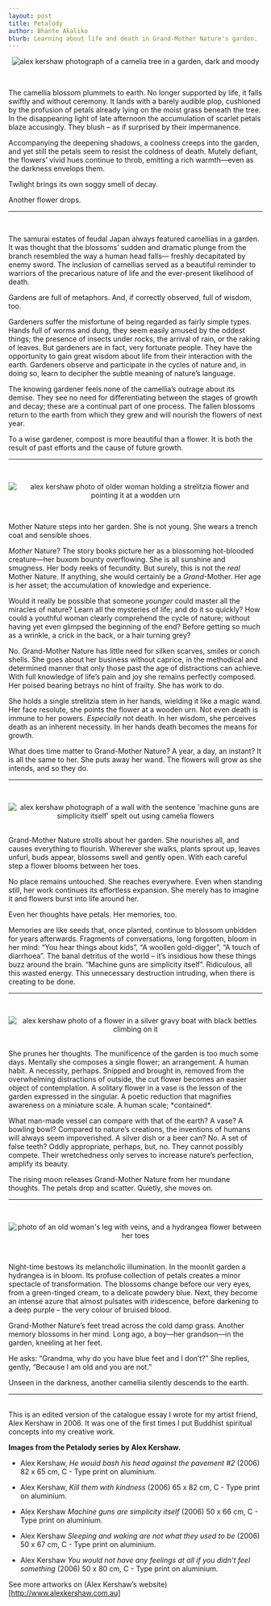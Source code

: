 ```yaml
---
layout: post
title: Petalody
author: Bhante Akaliko
blurb: Learning about life and death in Grand-Mother Nature's garden.
---
```


<p align="center">
<img src="https://raw.githubusercontent.com/lokanta/lokanta.github.io/master/Alex%20Kershaw%20Petalody%20He%20would%20bash%20his%20head%20against%20the%20pavement%20%232.jpg" alt="alex kershaw photograph of a camelia tree in a garden, dark and moody">
</p>
<br>

The camellia blossom plummets to earth. No longer supported by life, it falls swiftly and without ceremony. It lands with a barely audible plop, cushioned by the profusion of petals already lying on the moist grass beneath the tree. In the disappearing light of late afternoon the accumulation of scarlet petals blaze accusingly. They blush – as if surprised by their impermanence. 

 Accompanying the deepening shadows, a coolness creeps into the garden, and yet still the petals seem to resist the coldness of death. Mutely defiant, the flowers’ vivid hues continue to throb, emitting a rich warmth—even as the darkness envelops them. 


Twilight brings its own soggy smell of decay.


Another flower drops.

 
<hr>
<br> 
 
The samurai estates of feudal Japan always featured camellias in a garden. It was thought that the blossoms’ sudden and dramatic plunge from the branch resembled the way a human head falls— freshly decapitated by enemy sword. The inclusion of camellias served as a beautiful reminder to warriors of the precarious nature of life and the ever-present likelihood of death.

Gardens are full of metaphors. And, if correctly observed, full of wisdom, too.

Gardeners suffer the misfortune of being regarded as fairly simple types. Hands full of worms and dung, they seem easily amused by the oddest things; the presence of insects under rocks, the arrival of rain, or the raking of leaves. But gardeners are in fact, very fortunate people. They have the opportunity to gain great wisdom about life from their interaction with the earth. Gardeners observe and participate in the cycles of nature and, in doing so, learn to decipher the subtle meaning of nature’s language. 

The knowing gardener feels none of the camellia’s outrage about its demise. They see no need for differentiating between the stages of growth and decay; these are a continual part of one process. The fallen blossoms return to the earth from which they grew and will nourish the flowers of next year.
 
To a wise gardener, compost is more beautiful than a flower. It is both the result of past efforts and the cause of future growth.

<hr>
<br> 

<p align="center">
<img src="https://raw.githubusercontent.com/lokanta/lokanta.github.io/master/Alex%20Kershaw%20Petalody%20Kill%20them%20with%20kindness.jpg" alt="alex kershaw photo of older woman holding a strelitzia flower and pointing it at a wodden urn">
</p>
<br>

Mother Nature steps into her garden. She is not young. She wears a trench coat and sensible shoes. 

<i>Mother</i> Nature? The story books picture her as a blossoming hot-blooded creature—her buxom bounty overflowing. She is all sunshine and smugness. Her body reeks of fecundity. But surely, this is not the *real* Mother Nature. If anything, she would certainly be a *Grand*-Mother. Her age is her asset; the accumulation of knowledge and experience. 

Would it really be possible that someone *younger* could master all the miracles of nature? Learn all the mysteries of life; and do it so quickly? How could a youthful woman clearly comprehend the cycle of nature; without having yet even glimpsed the beginning of the end? Before getting so much as a wrinkle, a crick in the back, or a hair turning grey? 

No. Grand-Mother Nature has little need for silken scarves, smiles or conch shells. She goes about her business without caprice, in the methodical and determined manner that only those past the age of distractions can achieve. With full knowledge of life’s pain and joy she remains perfectly composed. Her poised bearing betrays no hint of frailty. She has work to do.

She holds a single strelitzia stem in her hands, wielding it like a magic wand. Her face resolute, she points the flower at a wooden urn. Not even death is immune to her powers. *Especially* not death. In her wisdom, she perceives death as an inherent necessity. In her hands death becomes the means for growth.

What does time matter to Grand-Mother Nature? A year, a day, an instant? It is all the same to her. She puts away her wand. The flowers will grow as she intends, and so they do.

<hr>
<br>
<p align="center">
<img src="https://raw.githubusercontent.com/lokanta/lokanta.github.io/master/Alex%20Kershaw%20Petalody%20%20Machine%20Guns%20are%20Simplicity%20Itself.jpg" alt="alex kershaw photograph of a wall with the sentence 'machine guns are simplicity itself' spelt out using camelia flowers">
</p>
<br>
Grand-Mother Nature strolls about her garden. She nourishes all, and causes everything to flourish. Wherever she walks, plants sprout up, leaves unfurl, buds appear, blossoms swell and gently open. With each careful step a flower blooms between her toes. 

No place remains untouched. She reaches everywhere. Even when standing still, her work continues its effortless expansion. She merely has to imagine it and flowers burst into life around her.

Even her thoughts have petals. Her memories, too.

Memories are like seeds that, once planted, continue to blossom unbidden for years afterwards. Fragments of conversations, long forgotten, bloom in her mind: “You hear things about kids”, “A woollen gold-digger”, “A touch of diarrhoea”. The banal detritus of the world – it’s insidious how these things buzz around the brain. “Machine guns are simplicity itself”. Ridiculous, all this wasted energy. This unnecessary destruction intruding, when there is creating to be done. 

<hr>
<br>
<p align="center">
<img src="https://raw.githubusercontent.com/lokanta/lokanta.github.io/master/Alex%20Kershaw%20Petalody%20Sleeping%20and%20waking%20are%20not%20what%20they%20used%20to%20be.jpg" alt="alex kershaw photo of a flower in a silver gravy boat with black bettles climbing on it">
</p>
<br>
She prunes her thoughts. The munificence of the garden is too much some days. Mentally she composes a single flower; an arrangement. A human habit. A necessity, perhaps. Snipped and brought in, removed from the overwhelming distractions of outside, the cut flower becomes an easier object of contemplation. A solitary flower in a vase is the lesson of the garden expressed in the singular. A poetic reduction that magnifies awareness on a miniature scale. A human scale; *contained*.

 What man-made vessel can compare with that of the earth? A vase? A bowling bowl? Compared to nature’s creations, the inventions of humans will always seem impoverished. A silver dish or a beer can? No. A set of false teeth? Oddly appropriate, perhaps, but, no. They cannot possibly compete. Their wretchedness only serves to increase nature’s perfection, amplify its beauty. 

The rising moon releases Grand-Mother Nature from her mundane thoughts. The petals drop and scatter. Quietly, she moves on.

<hr>
<br>

<p align="center">
<img src="https://raw.githubusercontent.com/lokanta/lokanta.github.io/master/Alex%20Kershaw%20Petalody%20You%20would%20not%20have%20any%20feelings%20at%20all%20if%20you%20didn't%20feel%20something.jpg" alt="photo of an old woman's leg with veins, and a hydrangea flower between her toes">
</p>
<br>

Night-time bestows its melancholic illumination. In the moonlit garden a hydrangea is in bloom. Its profuse collection of petals creates a minor spectacle of transformation. The blossoms change before our very eyes, from a green-tinged cream, to a delicate powdery blue. Next, they become an intense azure that almost pulsates with iridescence, before darkening to a deep purple – the very colour of bruised blood.

Grand-Mother Nature’s feet tread across the cold damp grass. Another memory blossoms in her mind. Long ago, a boy—her grandson—in the garden, kneeling at her feet. 

He asks: “Grandma, why do you have blue feet and I don’t?” She replies, gently, “Because I am old and you are not.” 

Unseen in the darkness, another camellia silently descends to the earth.


<hr> 
<br>
This is an edited version of the catalogue essay I wrote for my artist friend, Alex Kershaw in 2006. It was one of the first times I put Buddhist spiritual concepts into my creative work.

**Images from the Petalody series by Alex Kershaw.**

* Alex Kershaw, *He would bash his head against the pavement #2* (2006) 82 x 65 cm, C - Type print on aluminium.
 
* Alex Kershaw, *Kill them with kindness* (2006) 65 x 82 cm, C - Type print on aluminium.

* Alex Kershaw *Machine guns are simplicity itself* (2006) 50 x 66 cm, C - Type print on aluminium.

* Alex Kershaw *Sleeping and waking are not what they used to be* (2006) 50 x 67 cm, C - Type print on aluminium.

* Alex Kershaw *You would not have any feelings at all if you didn't feel something* (2006) 50 x 80 cm, C - Type print on aluminium.

See more artworks on (Alex Kershaw’s website)[http://www.alexkershaw.com.au]
